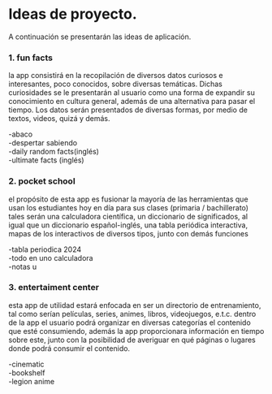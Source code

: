 <h1>Ideas de proyecto.</h1>

A continuación se presentarán las ideas de aplicación.

<h3>1. fun facts</h3>
la app consistirá en la recopilación de diversos datos curiosos e interesantes, poco conocidos, sobre diversas temáticas. Dichas curiosidades se le presentarán al usuario como una forma de expandir su conocimiento en cultura general, además de una alternativa para pasar el tiempo. Los datos serán presentados de diversas formas, por medio de textos, videos, quizá y demás.<br>

-abaco<br>
-despertar sabiendo<br>
-daily random facts(inglés)<br>
-ultimate facts (inglés)

<h3>2. pocket school</h3>
el propósito de esta app es fusionar la mayoría de las herramientas que usan los estudiantes hoy en día para sus clases (primaria / bachillerato) tales serán una calculadora científica, un diccionario de significados, al igual que un diccionario español-inglés, una tabla periódica interactiva, mapas de los interactivos de diversos tipos, junto con demás funciones<br>

-tabla periodica 2024<br>
-todo en uno calculadora<br>
-notas u

<h3>3. entertaiment center</h3>
esta app de utilidad estará enfocada en ser un directorio de entrenamiento, tal como serían películas, series, animes, libros, videojuegos, e.t.c. dentro de la app el usuario podrá organizar en diversas categorías el contenido que esté consumiendo, además la app proporcionara información en tiempo sobre este, junto con la posibilidad de averiguar en qué páginas o lugares donde podrá consumir el contenido. <br>

-cinematic<br>
-bookshelf<br>
-legion anime
